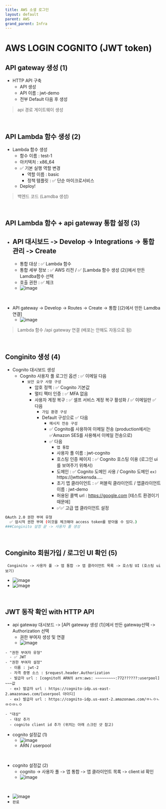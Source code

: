 ```yaml
---
title: AWS 소셜 로그인
layout: default
parent: AWS
grand_parent: Infra
---
```


# AWS LOGIN COGNITO (JWT token)

## API gateway 생성 (1)

- HTTP API 구축
  - API 생성
  - API 이름 : jwt-demo
  - 전부 Default 다음 후 생성

> api 경로 게이트웨이 생성

<br />

## API Lambda 함수 생성 (2)

- Lambda 함수 생성
  - 함수 이름 : test-1
  - 아키텍처 : x86_64
  - ✅ 기본 실행 역할 변경
    - 역할 이름 : basic
    - 정책 템플릿 : ✅ 단순 마이크로서비스
  - Deploy!

> 백엔드 코드 (Lamdba 생성)

<br />

## API Lambda 함수 + api gateway 통합 설정 (3)

- ## API 대시보드 -> Develop -> Integrations -> 통합 관리 -> Create

  - 통합 대상 : ✅ Lambda 함수
  - 통합 세부 정보 : ✅ AWS 리전 / ✅ [Lambda 함수 생성 (2)]에서 만든 Lamdba함수 선택
  - 호출 권한 : ✅ 체크
  - ![image](../../../image/aws33.png)

<br />

- API gateway -> Develop -> Routes -> Create -> 통합 [(2)에서 만든 Lamdba 연결]
  - ![image](../../../image/aws33.png)

> Lambda 함수 /api gateway 연결 (배포는 안해도 자동으로 됨)

<br />

## Conginito 생성 (4)

- Cognito 대시보드 생성
  - Cognito 사용자 풀 로그인 옵션 : ✅ 이메일 다음
    - `보안 요구 사항 구성`
      - 암호 정책 : ✅ Cognito 기본값
      - 멀티 팩터 인증 : ✅ MFA 없음
      - 사용자 계정 복구 : ✅ 셀프 서비스 계정 복구 활성화 / ✅ 이메일만 ✅ 다음
        - `가입 환경 구성`
        - Default 구성으로 ✅ 다음
          - `메시지 전송 구성`
          - ✅ Cognito를 사용하여 이메일 전송 (production에서는 ✅Amazon SES를 사용해서 이메일 전송으로)
          - ✅ 다음
            - `앱 통합`
            - 사용자 풀 이름 : jwt-cognito
            - 호스팅 인증 페이지 : ✅ Cognito 호스팅 이용 (로그인 ui를 보여주기 위해서)
            - 도메인 : ✅ Cognito 도메인 사용 / Cognito 도메인 `ex)` https://jwttokensda.....
            - 초기 앱 클라이언트 : ✅ 퍼블릭 클라이언트 / 앱클라이언트 이름 : jwt-demo
            - 허용된 콜백 url : https://google.com [테스트 환경이기 때문에]
            - ✅✅ 고급 앱 클라이언트 설정

```bash
OAuth 2.0 권한 부여 유형
  ✅ 암시적 권한 부여 (이것을 체크해야 access token를 받아올 수 있다.)
###Conginito 설정 끝 -> 사용자 풀 생성
```

<br />

## Conginito 회원가입 / 로그인 UI 확인 (5)

```
 Conginito -> 사용자 풀 -> 앱 통합 -> 앱 클라이언트 목록 -> 호스팅 UI (호스팅 ui 보기)
```

- ![image](../../../image/aws35.png)
- ![image](../../../image/aws36.png)

<br />

## JWT 동작 확인 with HTTP API

- api gateway 대시보드 -> [API gateway 생성 (1)]에서 만든 gateway선택 -> Authorization 선택
  - 권한 부여자 생성 및 연결
  - ![image](../../../image/aws37.png)

```
- "권한 부여자 유형"
  - ✅ JWT
- "권한 부여자 설정"
  - 이름 : jwt-2
  - 자격 증명 소스 : $request.header.Authorization
  - 발급자 url : [cognito의 ARN의 arn:aws: ~~~~~~~~~:772??????:userpool] ~~~값
  - ex) 발급자 url : https://cognito-idp.us-east-2.amazonaws.com/[userpool 아이디]
  - ex) 발급자 url : https://cognito-idp.us-east-2.amazonaws.com/ㅁㄴㅇㄴㅁㅇㅁㄴㅇ

- "대상"
  - 대상 추가
  - cognito client id 추가 (위치는 아래 스크린 샷 참고)
```

- cognito 설정값 (1)
  - ![image](../../../image/aws38.png)
  - ARN / userpool

<br />

- cognito 설정값 (2)
  - cognito -> 사용자 풀 -> 앱 통합 -> 앱 클라이언트 목록 -> client id 확인
  - ![image](../../../image/aws39.png)

<br />

- ![image](../../../image/aws40.png)
- `완료`
